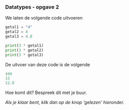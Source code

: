 ### Datatypes - opgave 2

We laten de volgende code uitvoeren

```python
getal1 = "4"
getal2 = 4
getal3 = 4.0

print(3 * getal1)
print(3 * getal2)
print(3 * getal3)
```

De uitvoer van deze code is de volgende

```python
444
12
12.0
```

Hoe komt dit? Bespreek dit met je buur.

*Als je klaar bent, klik dan op de knop 'gelezen' hieronder.*